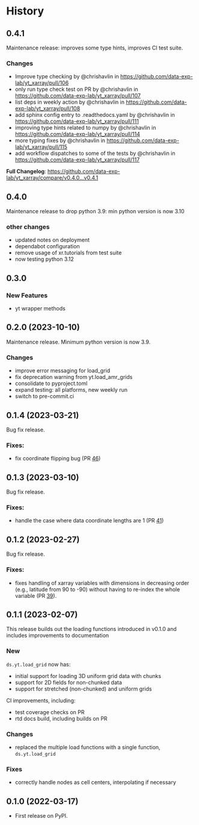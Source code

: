 # History

## 0.4.1

Maintenance release: improves some type hints, improves CI test suite.

### Changes
* Improve type checking by @chrishavlin in https://github.com/data-exp-lab/yt_xarray/pull/106
* only run type check test on PR by @chrishavlin in https://github.com/data-exp-lab/yt_xarray/pull/107
* list deps in weekly action by @chrishavlin in https://github.com/data-exp-lab/yt_xarray/pull/108
* add sphinx config entry to .readthedocs.yaml by @chrishavlin in https://github.com/data-exp-lab/yt_xarray/pull/111
* improving type hints related to numpy by @chrishavlin in https://github.com/data-exp-lab/yt_xarray/pull/114
* more typing fixes by @chrishavlin in https://github.com/data-exp-lab/yt_xarray/pull/115
* add workflow dispatches to some of the tests by @chrishavlin in https://github.com/data-exp-lab/yt_xarray/pull/117

**Full Changelog**: https://github.com/data-exp-lab/yt_xarray/compare/v0.4.0...v0.4.1

## 0.4.0

Maintenance release to drop python 3.9: min python version is now 3.10

### other changes
* updated notes on deployment
* dependabot configuration
* remove usage of xr.tutorials from test suite
* now testing python 3.12

## 0.3.0

### New Features
* yt wrapper methods

## 0.2.0 (2023-10-10)

Maintenance release. Minimum python version is now 3.9.

### Changes
* improve error messaging for load_grid
* fix deprecation warning from yt.load_amr_grids
* consolidate to pyproject.toml
* expand testing: all platforms, new weekly run
* switch to pre-commit.ci

## 0.1.4 (2023-03-21)

Bug fix release.

### Fixes:
* fix coordinate flipping bug (PR [46](https://github.com/data-exp-lab/yt_xarray/pull/46))
## 0.1.3 (2023-03-10)

Bug fix release.

### Fixes:
* handle the case where data coordinate lengths are 1 (PR [41](https://github.com/data-exp-lab/yt_xarray/pull/41))

## 0.1.2 (2023-02-27)

Bug fix release.

### Fixes:
* fixes handling of xarray variables with dimensions in decreasing
  order (e.g., latitude from 90 to -90) without
having to re-index the whole variable (PR [39](https://github.com/data-exp-lab/yt_xarray/pull/39)).

## 0.1.1 (2023-02-07)

This release builds out the loading functions introduced in v0.1.0 and includes
improvements to documentation

### New

`ds.yt.load_grid` now has:
* initial support for loading 3D uniform grid data with chunks
* support for 2D fields for non-chunked data
* support for stretched (non-chunked) and uniform grids

CI improvements, including:
* test coverage checks on PR
* rtd docs build, including builds on PR

### Changes
* replaced the multiple load functions with a single function, `ds.yt.load_grid`

### Fixes
* correctly handle nodes as cell centers, interpolating if necessary

## 0.1.0 (2022-03-17)
* First release on PyPI.
